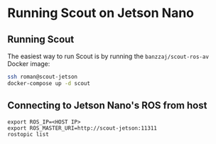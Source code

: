 # Running Scout on Jetson Nano

## Running Scout

The easiest way to run Scout is by running the `banzzaj/scout-ros-av` Docker image:

```bash
ssh roman@scout-jetson
docker-compose up -d scout
```

## Connecting to Jetson Nano's ROS from host

```
export ROS_IP=<HOST IP>
export ROS_MASTER_URI=http://scout-jetson:11311
rostopic list
```
